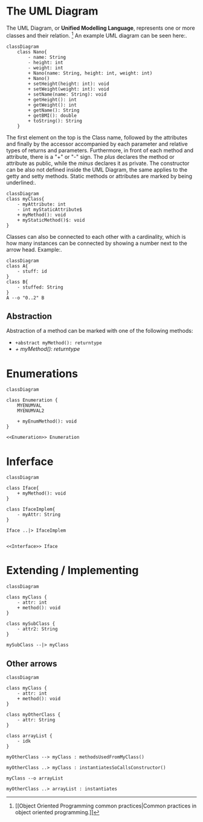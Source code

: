 # The UML Diagram
The UML Diagram, or **Unified Modelling Language**, represents one or more classes and their relation. [^1]
An example UML diagram can be seen here:.
```mermaid
classDiagram
	class Nano{
		- name: String
		- height: int
		- weight: int
		+ Nano(name: String, height: int, weight: int)
		+ Nano()
		+ setHeight(height: int): void
		+ setWeight(weight: int): void
		+ setName(name: String): void
		+ getHeight(): int
		+ getWeight(): int
		+ getName(): String
		+ getBMI(): double
		+ toString(): String
	}
```
The first element on the top is the Class name, followed by the attributes and finally by the accessor accompanied by each parameter and relative types of returns and parameters.
Furthermore, in front of each method and attribute, there is a "+" or "-" sign. The *plus* declares the method or attribute as public, while the *minus* declares it as private.
The constructor can be also not defined inside the UML Diagram, the same applies to the getty and setty methods.
Static methods or attributes are marked by being underlined:.
```mermaid
classDiagram
class myClass{
	- myAttribute: int
	- int myStaticAttribute$
	+ myMethod(): void
	+ myStaticMethod()$: void
}
```
Classes can also be connected to each other with a cardinality, which is how many instances can be connected by showing a number next to the arrow head.
Example:.
```mermaid
classDiagram
class A{
	- stuff: id
}
class B{
	- stuffed: String
}
A --o "0..2" B
```
## Abstraction
Abstraction of a method can be marked with one of the following methods:
- `+abstract myMethod(): returntype`
- *+ myMethod(): returntype*
# Enumerations
```mermaid
classDiagram

class Enumeration {
	MYENUMVAL
	MYENUMVAL2

	+ myEnumMethod(): void
}

<<Enumeration>> Enumeration
```

# Inferface
```mermaid
classDiagram

class Iface{
	+ myMethod(): void
}

class IfaceImplem{
	- myAttr: String
}

Iface ..|> IfaceImplem


<<Interface>> Iface
```
# Extending / Implementing
```mermaid
classDiagram

class myClass {
	- attr: int
	+ method(): void
}

class mySubClass {
	- attr2: String
}

mySubClass --|> myClass

```
## Other arrows
```mermaid
classDiagram

class myClass {
	- attr: int
	+ method(): void
}

class myOtherClass {
	- attr: String
}

class arrayList {
	- idk
}

myOtherClass --> myClass : methodsUsedFromMyClass()

myOtherClass ..> myClass : instantiatesSoCallsConstructor()

myClass --o arrayList

myOtherClass ..> arrayList : instantiates

```






[^1]: [[Object Oriented Programming common practices|Common practices in object oriented programming.]] 